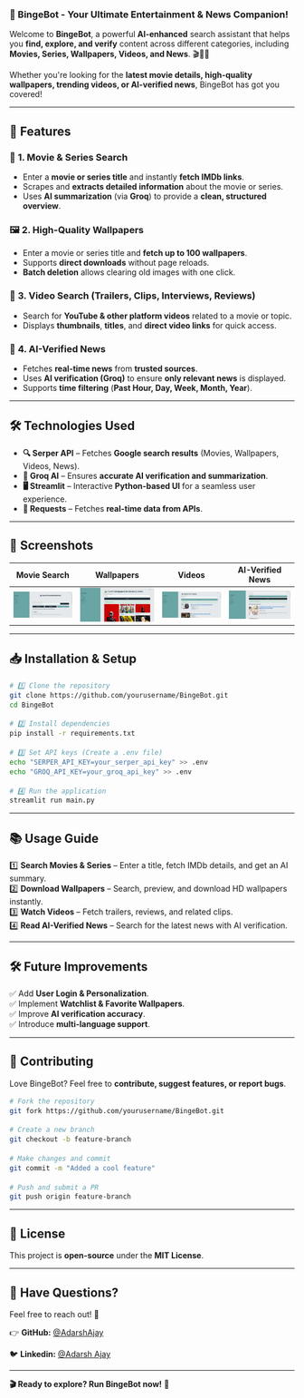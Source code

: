 ### **📢 BingeBot - Your Ultimate Entertainment & News Companion!**  

Welcome to **BingeBot**, a powerful **AI-enhanced** search assistant that helps you **find, explore, and verify** content across different categories, including **Movies, Series, Wallpapers, Videos, and News**. 🎬📰✨  

Whether you're looking for the **latest movie details, high-quality wallpapers, trending videos, or AI-verified news**, BingeBot has got you covered!  
 
---
  
## **🚀 Features**
### 🔎 **1. Movie & Series Search**  
- Enter a **movie or series title** and instantly **fetch IMDb links**.  
- Scrapes and **extracts detailed information** about the movie or series.  
- Uses **AI summarization** (via **Groq**) to provide a **clean, structured overview**.  

### 🖼 **2. High-Quality Wallpapers**  
- Enter a movie or series title and **fetch up to 100 wallpapers**.  
- Supports **direct downloads** without page reloads.  
- **Batch deletion** allows clearing old images with one click.  

### 🎥 **3. Video Search (Trailers, Clips, Interviews, Reviews)**  
- Search for **YouTube & other platform videos** related to a movie or topic.  
- Displays **thumbnails**, **titles**, and **direct video links** for quick access.  

### 📰 **4. AI-Verified News**  
- Fetches **real-time news** from **trusted sources**.  
- Uses **AI verification (Groq)** to ensure **only relevant news** is displayed.  
- Supports **time filtering** (**Past Hour, Day, Week, Month, Year**).  

---

## **🛠️ Technologies Used**
- **🔍 Serper API** – Fetches **Google search results** (Movies, Wallpapers, Videos, News).  
- **🤖 Groq AI** – Ensures **accurate AI verification and summarization**.  
- **🖥️ Streamlit** – Interactive **Python-based UI** for a seamless user experience.  
- **📡 Requests** – Fetches **real-time data from APIs**.  

---

## **📸 Screenshots**  
| Movie Search                   | Wallpapers                   | Videos                   | AI-Verified News |
|--------------------------------|------------------------------|--------------------------|------------------|
| ![Movie Search](assets/pa.png) | ![Wallpapers](assets/pd.png) | ![Videos](assets/pc.png) | ![News](assets/pb.png) |

---

## **📥 Installation & Setup**
```bash
# 1️⃣ Clone the repository
git clone https://github.com/yourusername/BingeBot.git  
cd BingeBot  

# 2️⃣ Install dependencies
pip install -r requirements.txt  

# 3️⃣ Set API keys (Create a .env file)
echo "SERPER_API_KEY=your_serper_api_key" >> .env  
echo "GROQ_API_KEY=your_groq_api_key" >> .env  

# 4️⃣ Run the application  
streamlit run main.py  
```

---

## **📚 Usage Guide**
1️⃣ **Search Movies & Series** – Enter a title, fetch IMDb details, and get an AI summary.  
2️⃣ **Download Wallpapers** – Search, preview, and download HD wallpapers instantly.  
3️⃣ **Watch Videos** – Fetch trailers, reviews, and related clips.  
4️⃣ **Read AI-Verified News** – Search for the latest news with AI verification.  

---

## **🛠️ Future Improvements**
✅ Add **User Login & Personalization**.  
✅ Implement **Watchlist & Favorite Wallpapers**.  
✅ Improve **AI verification accuracy**.  
✅ Introduce **multi-language support**.  

---

## **🤝 Contributing**
Love BingeBot? Feel free to **contribute, suggest features, or report bugs**.  
```bash
# Fork the repository
git fork https://github.com/yourusername/BingeBot.git

# Create a new branch
git checkout -b feature-branch

# Make changes and commit
git commit -m "Added a cool feature"

# Push and submit a PR
git push origin feature-branch
```

---

## **📄 License**
This project is **open-source** under the **MIT License**.  

---

## **💬 Have Questions?**
Feel free to reach out! 🚀

👉 **GitHub:** [@AdarshAjay](https://github.com/achuajays)

🐦 **Linkedin:** [@Adarsh Ajay](https://www.linkedin.com/in/adarsh-ajay-9a8073226/)  

---

**🎬 Ready to explore? Run BingeBot now!** 🚀  
